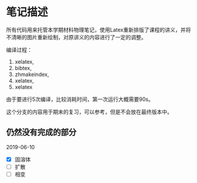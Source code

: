 # 笔记描述

所有代码用来托管本学期材料物理笔记，使用Latex重新排版了课程的讲义，并将不清晰的图片重新绘制，对原讲义的内容进行了一定的调整。

编译过程：

1. xelatex,
2. bibtex,
3. zhmakeindex,
4. xelatex,
5. xelatex

由于要进行5次编译，比较消耗时间，第一次运行大概需要90s。

这个分支的内容用于期末的复习，可以参考，但是不会放在最终版本中。

## 仍然没有完成的部分

2019-06-10

- [x] 固溶体
- [ ] 扩散
- [ ] 相变
